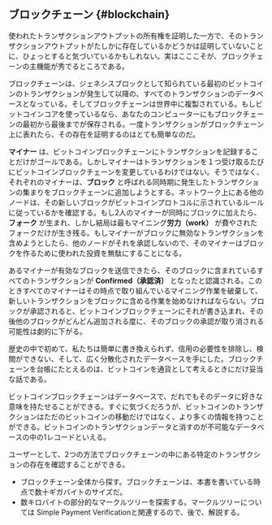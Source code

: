 ## ブロックチェーン {#blockchain}

使われたトランザクションアウトプットの所有権を証明した一方で、そのトランザクションアウトプットがたしかに存在しているかどうかは証明していないことに、ひょっとすると気づいているかもしれない。実はこここそが、ブロックチェーンの主機能が秀でるところである。

ブロックチェーンは、ジェネシスブロックとして知られている最初のビットコインのトランザクションが発生して以降の、すべてのトランザクションのデータベースとなっている。そしてブロックチェーンは世界中に複製されている。もしビットコインコアを使っているなら、あなたのコンピューターにもブロックチェーンの最初から最後までが保存される。一度トランザクションがブロックチェーン上に表れたら、その存在を証明するのはとても簡単なのだ。

**マイナー** は、ビットコインブロックチェーンにトランザクションを記録することだけがゴールである。しかしマイナーはトランザクションを１つ受け取るたびにビットコインブロックチェーンを変更しているわけではない。そうではなく、それぞれのマイナーは、**ブロック** と呼ばれる同時期に発生したトランザクションの集まりをブロックチェーンに追加しようとする。ネットワーク上にある他のノードは、その新しいブロックがビットコインプロトコルに示されているルールに従っているかを確認する。もし2人のマイナーが同時にブロックに加えたら、**フォーク** が生まれ、しかし結局は最もマイニング**労力（work）** が費やされたフォークだけが生き残る。もしマイナーがブロックに無効なトランザクションを含めようとしたら、他のノードがそれを承認しないので、そのマイナーはブロックを作るために使われた投資を無駄にすることになる。

あるマイナーが有効なブロックを送信できたら、そのブロックに含まれているすべてのトランザクションが **Confirmed（承認済）** となったと認識される。このときすべてのマイナーはその時点で取り組んでいるマイニング作業を破棄して、新しいトランザクションをブロックに含める作業を始めなければならない。ブロックが承認されると、ビットコインブロックチェーンにそれが書き込まれ、その後他のブロックがどんどん追加される度に、そのブロックの承認が取り消される可能性は劇的に下がる。

歴史の中で初めて、私たちは簡単に書き換えられず、信用の必要性を排除し、検閲ができない、そして、広く分散化されたデータベースを手にした。ブロックチェーンを台帳にたとえるのは、ビットコインを通貨として考えるときにだけ妥当な話である。

ビットコインブロックチェーンはデータベースで、だれでもそのデータに好きな意味を持たせることができる。すぐに気づくだろうが、ビットコインのトランザクションはただのビットコインの移動だけではなく、より多くの情報を持つことができる。ビットコインのトランザクションデータと消すのが不可能なデータベースの中の1レコードといえる。

ユーザーとして、2つの方法でブロックチェーンの中にある特定のトランザクションの存在を確認することができる。

* ブロックチェーン全体から探す。ブロックチェーンは、本書を書いている時点で数十ギガバイトのサイズだ。
* 数キロバイトの部分的なマークルツリーを探索する。マークルツリーについては Simple Payment Verificationと関連するので、後で、解説する。
